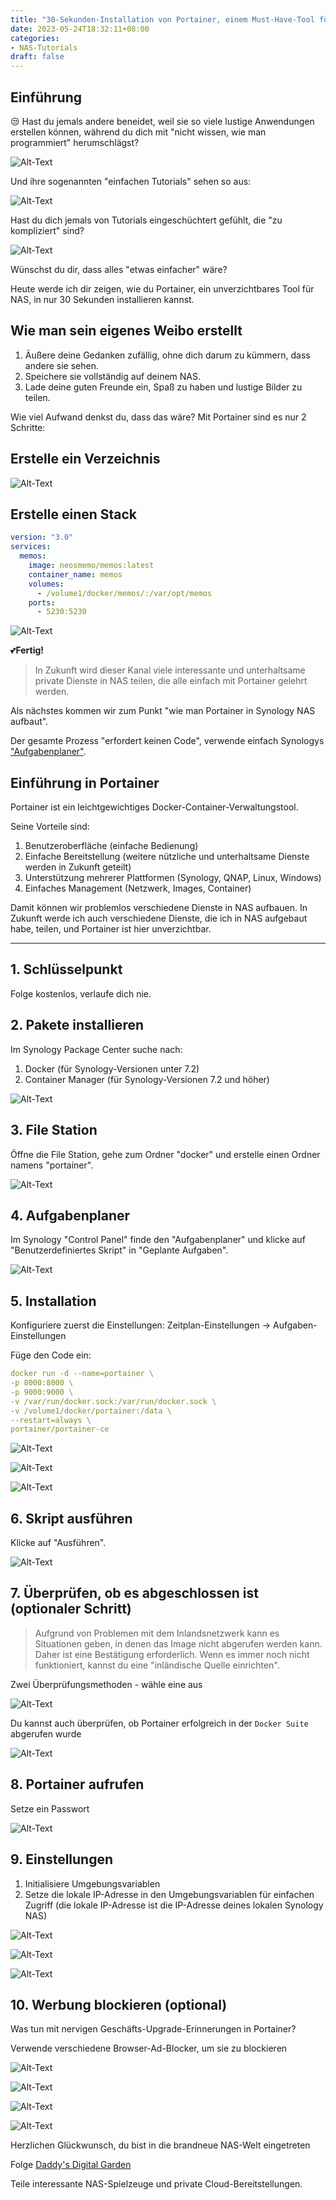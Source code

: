 ```yaml
---
title: "30-Sekunden-Installation von Portainer, einem Must-Have-Tool für NAS"
date: 2023-05-24T18:32:11+08:00
categories:
- NAS-Tutorials
draft: false
---
```


## Einführung

😒 Hast du jemals andere beneidet, weil sie so viele lustige Anwendungen erstellen können, während du dich mit "nicht wissen, wie man programmiert" herumschlägst?

![Alt-Text](202305222015365.gif "Bild")

Und ihre sogenannten "einfachen Tutorials" sehen so aus:

![Alt-Text](202305221850159.gif "Bild")

Hast du dich jemals von Tutorials eingeschüchtert gefühlt, die "zu kompliziert" sind?

![Alt-Text](202305221843307.gif "Bild")

Wünschst du dir, dass alles "etwas einfacher" wäre?

Heute werde ich dir zeigen, wie du Portainer, ein unverzichtbares Tool für NAS, in nur 30 Sekunden installieren kannst.

## **Wie man sein eigenes Weibo erstellt**

1. Äußere deine Gedanken zufällig, ohne dich darum zu kümmern, dass andere sie sehen.
2. Speichere sie vollständig auf deinem NAS.
3. Lade deine guten Freunde ein, Spaß zu haben und lustige Bilder zu teilen.

Wie viel Aufwand denkst du, dass das wäre? Mit Portainer sind es nur 2 Schritte:

## Erstelle ein Verzeichnis

![Alt-Text](202305221854783.png "Bild")

## Erstelle einen Stack

```yaml
version: "3.0"
services:
  memos:
    image: neosmemo/memos:latest
    container_name: memos
    volumes:
      - /volume1/docker/memos/:/var/opt/memos
    ports:
      - 5230:5230
```

![Alt-Text](202305221855734.png "Bild")

💕**Fertig!**

> In Zukunft wird dieser Kanal viele interessante und unterhaltsame private Dienste in NAS teilen, die alle einfach mit Portainer gelehrt werden.

Als nächstes kommen wir zum Punkt "wie man Portainer in Synology NAS aufbaut".

Der gesamte Prozess "erfordert keinen Code", verwende einfach Synologys ["Aufgabenplaner"](#task-scheduler).

## Einführung in Portainer
Portainer ist ein leichtgewichtiges Docker-Container-Verwaltungstool.

Seine Vorteile sind:

1. Benutzeroberfläche (einfache Bedienung)
2. Einfache Bereitstellung (weitere nützliche und unterhaltsame Dienste werden in Zukunft geteilt)
3. Unterstützung mehrerer Plattformen (Synology, QNAP, Linux, Windows)
4. Einfaches Management (Netzwerk, Images, Container)

Damit können wir problemlos verschiedene Dienste in NAS aufbauen. In Zukunft werde ich auch verschiedene Dienste, die ich in NAS aufgebaut habe, teilen, und Portainer ist hier unverzichtbar.

---

## 1. Schlüsselpunkt

Folge kostenlos, verlaufe dich nie.

## 2. Pakete installieren

Im Synology Package Center suche nach:

1. Docker (für Synology-Versionen unter 7.2)
2. Container Manager (für Synology-Versionen 7.2 und höher)

![Alt-Text](202305221520122.png "Bild")

## 3. File Station

Öffne die File Station, gehe zum Ordner "docker" und erstelle einen Ordner namens "portainer".

![Alt-Text](202305221524888.png "Bild")

## 4. Aufgabenplaner

Im Synology "Control Panel" finde den "Aufgabenplaner" und klicke auf "Benutzerdefiniertes Skript" in "Geplante Aufgaben".

![Alt-Text](202305221525216.png "Bild")

## 5. Installation

Konfiguriere zuerst die Einstellungen: Zeitplan-Einstellungen -> Aufgaben-Einstellungen

Füge den Code ein:

```yaml
docker run -d --name=portainer \
-p 8000:8000 \
-p 9000:9000 \
-v /var/run/docker.sock:/var/run/docker.sock \
-v /volume1/docker/portainer:/data \
--restart=always \
portainer/portainer-ce
```

![Alt-Text](202305221525969.png "Bild")

![Alt-Text](202305221525125.png "Bild")

![Alt-Text](202305221525244.png "Bild")

## 6. Skript ausführen

Klicke auf "Ausführen".

![Alt-Text](202305221526280.png "Bild")

## 7. Überprüfen, ob es abgeschlossen ist (optionaler Schritt)

> Aufgrund von Problemen mit dem Inlandsnetzwerk kann es Situationen geben, in denen das Image nicht abgerufen werden kann. Daher ist eine Bestätigung erforderlich. Wenn es immer noch nicht funktioniert, kannst du eine "inländische Quelle einrichten".

Zwei Überprüfungsmethoden - wähle eine aus



![Alt-Text](202305221526350.png "Bild")

Du kannst auch überprüfen, ob Portainer erfolgreich in der `Docker Suite` abgerufen wurde

![Alt-Text](202305221526399.png "Bild")



## 8. Portainer aufrufen

Setze ein Passwort

![Alt-Text](202305221526832.png "Bild")



## 9. Einstellungen

1. Initialisiere Umgebungsvariablen
2. Setze die lokale IP-Adresse in den Umgebungsvariablen für einfachen Zugriff (die lokale IP-Adresse ist die IP-Adresse deines lokalen Synology NAS)

![Alt-Text](202305221527432.png "Bild")

![Alt-Text](202305221527890.png "Bild")

![Alt-Text](202305221527142.png "Bild")

## 10. Werbung blockieren (optional)

Was tun mit nervigen Geschäfts-Upgrade-Erinnerungen in Portainer?

Verwende verschiedene Browser-Ad-Blocker, um sie zu blockieren

![Alt-Text](202305221528554.png "Bild")

![Alt-Text](202305222008586.png "Bild")

![Alt-Text](202305221528655.png "Bild")

![Alt-Text](202305221528751.png "Bild")

Herzlichen Glückwunsch, du bist in die brandneue NAS-Welt eingetreten

Folge [Daddy's Digital Garden](https://www.daddycoco.com/)

Teile interessante NAS-Spielzeuge und private Cloud-Bereitstellungen.